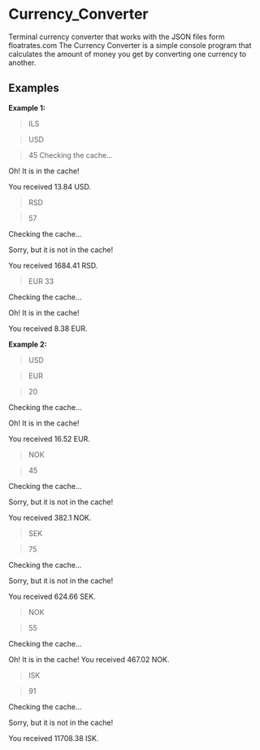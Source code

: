 # Currency_Converter
Terminal currency converter that works with the JSON files form floatrates.com
The Currency Converter is a simple console program that calculates the amount of money you get by converting one currency to another.

## Examples

**Example 1:**
> ILS

> USD

> 45
Checking the cache...

Oh! It is in the cache!

You received 13.84 USD.

> RSD

> 57

Checking the cache...

Sorry, but it is not in the cache!

You received 1684.41 RSD.

> EUR
> 33

Checking the cache...

Oh! It is in the cache!

You received 8.38 EUR.


**Example 2:**

> USD

> EUR

> 20

Checking the cache...

Oh! It is in the cache!

You received 16.52 EUR.

> NOK

> 45

Checking the cache...

Sorry, but it is not in the cache!

You received 382.1 NOK.

> SEK

> 75

Checking the cache...

Sorry, but it is not in the cache!

You received 624.66 SEK.


> NOK

> 55

Checking the cache...

Oh! It is in the cache!
You received 467.02 NOK.


> ISK

> 91

Checking the cache...

Sorry, but it is not in the cache!

You received 11708.38 ISK.
